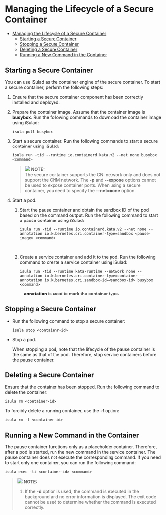 # Managing the Lifecycle of a Secure Container

- [Managing the Lifecycle of a Secure Container](#managing-the-lifecycle-of-a-secure-container)
    - [Starting a Secure Container](#starting-a-secure-container)
    - [Stopping a Secure Container](#stopping-a-secure-container)
    - [Deleting a Secure Container](#deleting-a-secure-container)
    - [Running a New Command in the Container](#running-a-new-command-in-the-container)




## Starting a Secure Container

You can use iSulad as the container engine of the secure container. To start a secure container, perform the following steps:

1. Ensure that the secure container component has been correctly installed and deployed.
2. Prepare the container image. Assume that the container image is **busybox**. Run the following commands to download the container image using iSulad:

    ```
    isula pull busybox
    ```

3.  Start a secure container. Run the following commands to start a secure container using iSulad:

    ```
    isula run -tid --runtime io.containerd.kata.v2 --net none busybox <command>
    ```

    >![](./public_sys-resources/icon-note.gif) **NOTE:**   
    >The secure container supports the CNI network only and does not support the CNM network. The **-p** and **--expose** options cannot be used to expose container ports. When using a secure container, you need to specify the **--net=none** option.  

4. Start a pod.
    1. Start the pause container and obtain the sandbox ID of the pod based on the command output. Run the following command to start a pause container using iSulad:

        ```
        isula run -tid --runtime io.containerd.kata.v2 --net none --annotation io.kubernetes.cri.container-type=sandbox <pause-image> <command>
        ```

          

    1. Create a service container and add it to the pod. Run the following command to create a service container using iSulad:

        ```
        isula run -tid --runtime kata-runtime --network none --annotation io.kubernetes.cri.container-type=container --annotation io.kubernetes.cri.sandbox-id=<sandbox-id> busybox <command>
        ```

        **--annotation** is used to mark the container type.



## Stopping a Secure Container

-   Run the following command to stop a secure container:

    ```
    isula stop <contaienr-id>
    ```

-   Stop a pod.

    When stopping a pod, note that the lifecycle of the pause container is the same as that of the pod. Therefore, stop service containers before the pause container. 


## Deleting a Secure Container

Ensure that the container has been stopped. Run the following command to delete the container:

```
isula rm <container-id>
```

To forcibly delete a running container, use the **-f** option:

```
isula rm -f <container-id>
```

## Running a New Command in the Container

The pause container functions only as a placeholder container. Therefore, after a pod is started, run the new command in the service container. The pause container does not execute the corresponding command. If you need to start only one container, you can run the following command:

```
isula exec -ti <container-id> <command>
```

>![](./public_sys-resources/icon-note.gif) **NOTE:**   
>1.  If the **-d** option is used, the command is executed in the background and no error information is displayed. The exit code cannot be used to determine whether the command is executed correctly.  


